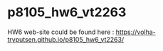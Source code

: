 # p8105_hw6_vt2263
HW6 web-site could be found here :
https://volha-tryputsen.github.io/p8105_hw6_vt2263/
